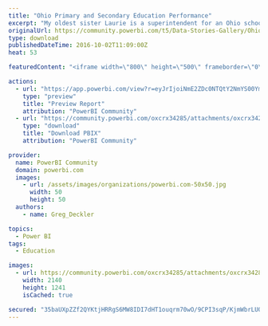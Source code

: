 ```yaml
---
title: "Ohio Primary and Secondary Education Performance"
excerpt: "My oldest sister Laurie is a superintendent for an Ohio school district and she sent me data about all of schools and school districts in Ohio. Ohio"
originalUrl: https://community.powerbi.com/t5/Data-Stories-Gallery/Ohio-Primary-and-Secondary-Education-Performance/m-p/74155
type: download
publishedDateTime: 2016-10-02T11:09:00Z
heat: 53

featuredContent: "<iframe width=\"800\" height=\"500\" frameborder=\"0\" src=\"https://app.powerbi.com/view?r=eyJrIjoiNmE2ZDc0NTQtY2NmYS00YmYxLWI5NzYtMTRkMzFhM2U4ZWI4IiwidCI6IjRhMDQyNzQzLTM3M2EtNDNkMi04MjdiLTAwM2Y0YzdiYTFlNSIsImMiOjN9\"></iframe>"

actions:
  - url: "https://app.powerbi.com/view?r=eyJrIjoiNmE2ZDc0NTQtY2NmYS00YmYxLWI5NzYtMTRkMzFhM2U4ZWI4IiwidCI6IjRhMDQyNzQzLTM3M2EtNDNkMi04MjdiLTAwM2Y0YzdiYTFlNSIsImMiOjN9"
    type: "preview"
    title: "Preview Report"
    attribution: "PowerBI Community"
  - url: "https://community.powerbi.com/oxcrx34285/attachments/oxcrx34285/DataStoriesGallery/351/2/LaurieSchoolDataNew.pbix"
    type: "download"
    title: "Download PBIX"
    attribution: "PowerBI Community"

provider:
  name: PowerBI Community
  domain: powerbi.com
  images:
    - url: /assets/images/organizations/powerbi.com-50x50.jpg
      width: 50
      height: 50
  authors:
    - name: Greg_Deckler

topics:
  - Power BI
tags:
  - Education

images:
  - url: https://community.powerbi.com/oxcrx34285/attachments/oxcrx34285/DataStoriesGallery/351/1/ohioschoolthumbnails.png
    width: 2140
    height: 1241
    isCached: true

secured: "35baUXpZZf2QYKtjHRRgS6MW8IDI7dHT1ouqrm70wO/9CPI3sqP/KjmWbrLUOfsueLLuHLca8F7SUPuTjk2NpYOZG0gSqUoxhkI20eHsU1LwMBh+fOvOKx5Wg7xp3EnoxdRf4nR+wdbAwgULovFoat06umpS8VVtoSVFJg1UPHLcJetXlrTdJNFUwdnsUXoegalQ6qKcGcByW652u2L3oD6htxUQBEzIY8oX7Suzf6Mjv8Cgx/GSAz63jWceHGFREcaRwuhHOe37Nh8LC3DTCD53dpUZ6VDLVmFnhnlPWfKMWGyJxJBlyDJ78L6AJo3CR8gvb0H2xfQu+2OV2XQTAP2i8hU0AI1jBJBPE9VCHj9bYYdKjM8zXwUIrm3MkqHEph/FinlOYjoXn+Orl8ZSR6dcXehqcYIa3U5v1bq9Rts=;t8pGatphytpecQhv8r/mOQ=="
---
```


